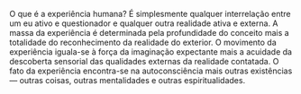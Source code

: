 ﻿O que é a experiência humana? É simplesmente qualquer interrelação entre um eu ativo e questionador e qualquer outra realidade ativa e externa. A massa da experiência é determinada pela profundidade do conceito mais a totalidade do reconhecimento da realidade do exterior. O movimento da experiência iguala-se à força da imaginação expectante mais a acuidade da descoberta sensorial das qualidades externas da realidade contatada. O fato da experiência encontra-se na autoconsciência mais outras existências — outras coisas, outras mentalidades e outras espiritualidades.
